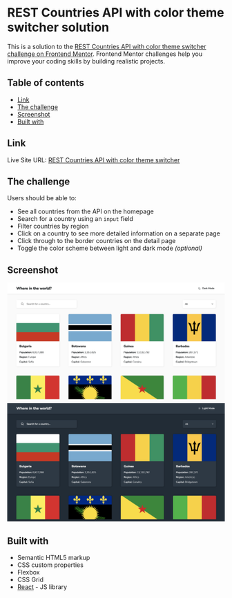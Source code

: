 # REST Countries API with color theme switcher solution

This is a solution to the [REST Countries API with color theme switcher challenge on Frontend Mentor](https://www.frontendmentor.io/challenges/rest-countries-api-with-color-theme-switcher-5cacc469fec04111f7b848ca). Frontend Mentor challenges help you improve your coding skills by building realistic projects. 

## Table of contents

  - [Link](#link)
  - [The challenge](#the-challenge)
  - [Screenshot](#screenshot)
  - [Built with](#built-with)
 
## Link

Live Site URL: [REST Countries API with color theme switcher](https://rest-countries-api-ddb15.web.app/countries)


## The challenge

Users should be able to:

- See all countries from the API on the homepage
- Search for a country using an `input` field
- Filter countries by region
- Click on a country to see more detailed information on a separate page
- Click through to the border countries on the detail page
- Toggle the color scheme between light and dark mode *(optional)*

## Screenshot

![](./country-light.png)
![](./country-dark.png)

## Built with

- Semantic HTML5 markup
- CSS custom properties
- Flexbox
- CSS Grid
- [React](https://reactjs.org/) - JS library
